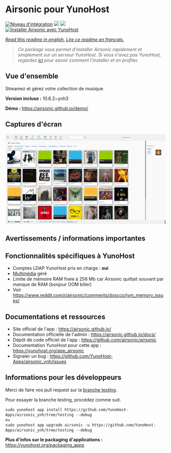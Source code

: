# Airsonic pour YunoHost

[![Niveau d'intégration](https://dash.yunohost.org/integration/airsonic.svg)](https://dash.yunohost.org/appci/app/airsonic) ![](https://ci-apps.yunohost.org/ci/badges/airsonic.status.svg) ![](https://ci-apps.yunohost.org/ci/badges/airsonic.maintain.svg)  
[![Installer Airsonic avec YunoHost](https://install-app.yunohost.org/install-with-yunohost.svg)](https://install-app.yunohost.org/?app=airsonic)

*[Read this readme in english.](./README.md)*
*[Lire ce readme en français.](./README_fr.md)*

> *Ce package vous permet d'installer Airsonic rapidement et simplement sur un serveur YunoHost.
Si vous n'avez pas YunoHost, regardez [ici](https://yunohost.org/#/install) pour savoir comment l'installer et en profiter.*

## Vue d'ensemble

Streamez et gérez votre collection de musique

**Version incluse :** 10.6.2~ynh3

**Démo :** https://airsonic.github.io/demo/

## Captures d'écran

![](./doc/screenshots/screenshot_01.png)

## Avertissements / informations importantes

## Fonctionnalités spécifiques à YunoHost

* Comptes LDAP YunoHost pris en charge : **oui**
* [Multimédia](https://github.com/YunoHost-Apps/yunohost.multimedia) géré
* Limite de mémoire RAM fixée à 256 Mb car Airsonic quittait souvant par manque de RAM (bonjour OOM killer)
* Voir https://www.reddit.com/r/airsonic/comments/doscco/jvm_memory_issues/ 
## Documentations et ressources

* Site officiel de l'app : https://airsonic.github.io/
* Documentation officielle de l'admin : https://airsonic.github.io/docs/
* Dépôt de code officiel de l'app : https://github.com/airsonic/airsonic
* Documentation YunoHost pour cette app : https://yunohost.org/app_airsonic
* Signaler un bug : https://github.com/YunoHost-Apps/airsonic_ynh/issues

## Informations pour les développeurs

Merci de faire vos pull request sur la [branche testing](https://github.com/YunoHost-Apps/airsonic_ynh/tree/testing).

Pour essayer la branche testing, procédez comme suit.
```
sudo yunohost app install https://github.com/YunoHost-Apps/airsonic_ynh/tree/testing --debug
ou
sudo yunohost app upgrade airsonic -u https://github.com/YunoHost-Apps/airsonic_ynh/tree/testing --debug
```

**Plus d'infos sur le packaging d'applications :** https://yunohost.org/packaging_apps